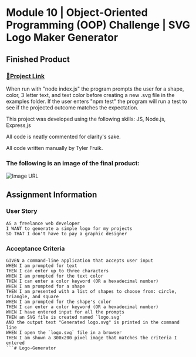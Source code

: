 # Module 10 | Object-Oriented Programming (OOP) Challenge | SVG Logo Maker Generator

## Finished Product

### [🔗Project Link]() 
When run with "node index.js" the program prompts the user for a shape, color, 3 letter text, and text color before creating a new .svg file in the examples folder. 
If the user enters "npm test" the program will run a test to see if the projected outcome matches the expectation.

This project was developed using the following skills: JS, Node.js, Express,js

All code is neatly commented for clarity's sake.

All code written manually by Tyler Fruik.

### The following is an image of the final product:
![Image URL](.assets/images/preview.png)

## Assignment Information

### User Story
```
AS a freelance web developer
I WANT to generate a simple logo for my projects
SO THAT I don't have to pay a graphic designer
```

### Acceptance Criteria
```
GIVEN a command-line application that accepts user input
WHEN I am prompted for text
THEN I can enter up to three characters
WHEN I am prompted for the text color
THEN I can enter a color keyword (OR a hexadecimal number)
WHEN I am prompted for a shape
THEN I am presented with a list of shapes to choose from: circle, triangle, and square
WHEN I am prompted for the shape's color
THEN I can enter a color keyword (OR a hexadecimal number)
WHEN I have entered input for all the prompts
THEN an SVG file is created named `logo.svg`
AND the output text "Generated logo.svg" is printed in the command line
WHEN I open the `logo.svg` file in a browser
THEN I am shown a 300x200 pixel image that matches the criteria I entered
```# Logo-Generator
